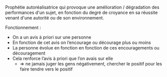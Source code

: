 Prophétie autoréalisatrice qui provoque une amélioration / dégradation des performances d'un sujet, en fonction du degré de croyance en sa réussite venant d'une autorité ou de son environnement.

Fonctionnement :

- On a un avis à priori sur une personne
- En fonction de cet avis on l’encourage ou décourage plus ou moins
- La personne évolue en fonction en fonction de ces encouragements ou découragement
- Cela renforce l’avis à priori que l’on avais sur elle
    - ⇒ ne jamais juger les gens négativement, chercher le positif pour les faire tendre vers le positif